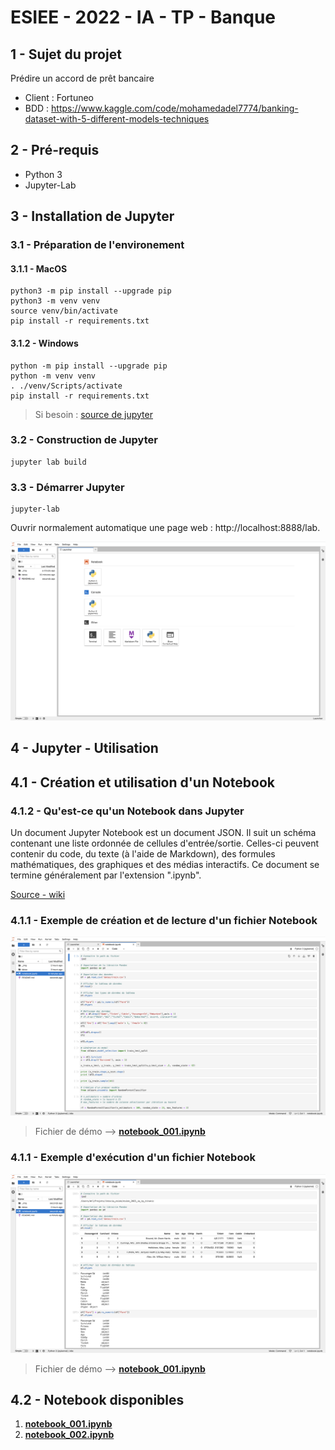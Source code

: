# ESIEE - 2022 - IA - TP - Banque

## 1 - Sujet du projet

Prédire un accord de prêt bancaire

- Client : Fortuneo
- BDD : https://www.kaggle.com/code/mohamedadel7774/banking-dataset-with-5-different-models-techniques

## 2 - Pré-requis

- Python 3
- Jupyter-Lab

## 3 - Installation de Jupyter

### 3.1 - Préparation de l'environement

#### 3.1.1 - MacOS

```
python3 -m pip install --upgrade pip
python3 -m venv venv
source venv/bin/activate
pip install -r requirements.txt
```

#### 3.1.2 - Windows

```
python -m pip install --upgrade pip
python -m venv venv
. ./venv/Scripts/activate
pip install -r requirements.txt
```

> Si besoin : [source de jupyter](https://jupyter.org/install)

### 3.2 - Construction de Jupyter

```
jupyter lab build
```

### 3.3 - Démarrer Jupyter

```
jupyter-lab
```

Ouvrir normalement automatique une page web : http://localhost:8888/lab.

![image](_img/001.png)

## 4 - Jupyter - Utilisation

## 4.1 - Création et utilisation d'un **Notebook**

### 4.1.2 - Qu'est-ce qu'un Notebook dans Jupyter

Un document Jupyter Notebook est un document JSON. Il suit un schéma contenant une liste ordonnée de cellules d'entrée/sortie. Celles-ci peuvent contenir du code, du texte (à l'aide de Markdown), des formules mathématiques, des graphiques et des médias interactifs. Ce document se termine généralement par l'extension ".ipynb".

[Source - wiki](https://fr.wikipedia.org/wiki/Jupyter#Jupyter_Notebook)

### 4.1.1 - Exemple de création et de lecture d'un fichier Notebook

![model_notebook](_img/002.png)

> Fichier de démo --> [**notebook_001.ipynb**](notebook_001.ipynb)

### 4.1.1 - Exemple d'exécution d'un fichier Notebook

![model_notebook](_img/003.png)

> Fichier de démo --> [**notebook_001.ipynb**](notebook_001.ipynb)

## 4.2 - Notebook disponibles

1. [**notebook_001.ipynb**](notebook_001.ipynb)
2. [**notebook_002.ipynb**](notebook_002.ipynb)